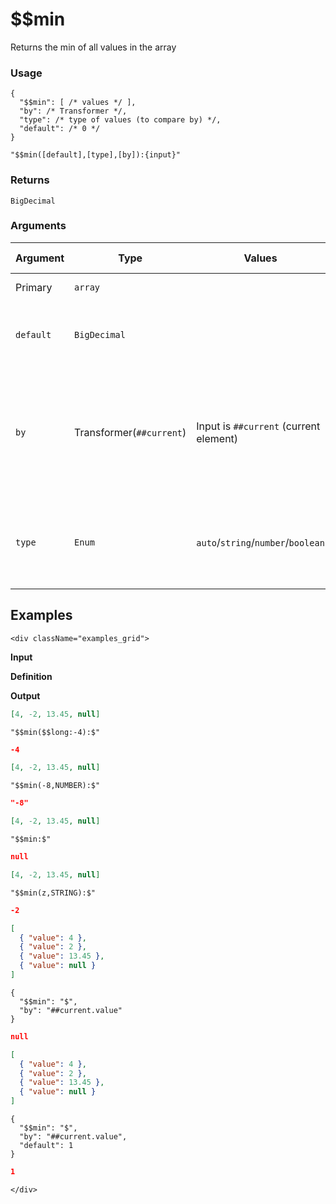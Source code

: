 # $$min

Returns the min of all values in the array

### Usage
```transformers
{
  "$$min": [ /* values */ ],
  "by": /* Transformer */,
  "type": /* type of values (to compare by) */,
  "default": /* 0 */
}
```
```transformers
"$$min([default],[type],[by]):{input}"
```
### Returns
`BigDecimal`

### Arguments
| Argument  | Type                     | Values                                 | Required / Default&nbsp;Value | Description                                                                                  |
|-----------|--------------------------|----------------------------------------|-------------------------------|----------------------------------------------------------------------------------------------|
| Primary   | `array`                  |                                        | Yes                           | Array to sum                                                                                 |
| `default` | `BigDecimal`             |                                        | `0`                           | The default value to use for empty values                                                    |
| `by`      | Transformer(`##current`) | Input is `##current` (current element) | `"##current"`                 | A transformer to extract a property to sum by (using ##current to refer to the current item) |
| `type`    | `Enum`                   | `auto`/`string`/`number`/`boolean`     | `auto`                        | Type of values to expect when ordering the input array                                       |

## Examples


```mdx-code-block
<div className="examples_grid">
```

**Input**

**Definition**

**Output**

```json
[4, -2, 13.45, null]
```
```transformers
"$$min($$long:-4):$"
```
```json
-4
```

```json
[4, -2, 13.45, null]
```
```transformers
"$$min(-8,NUMBER):$"
```
```json
"-8"
```

```json
[4, -2, 13.45, null]
```
```transformers
"$$min:$"
```
```json
null
```

```json
[4, -2, 13.45, null]
```
```transformers
"$$min(z,STRING):$"
```
```json
-2
```

```json
[
  { "value": 4 },
  { "value": 2 },
  { "value": 13.45 },
  { "value": null }
]
```
```transformers
{
  "$$min": "$",
  "by": "##current.value"
}
```
```json
null
```

```json
[
  { "value": 4 }, 
  { "value": 2 }, 
  { "value": 13.45 }, 
  { "value": null }
]
```
```transformers
{
  "$$min": "$",
  "by": "##current.value",
  "default": 1
}
```
```json
1
```


```mdx-code-block
</div>
```